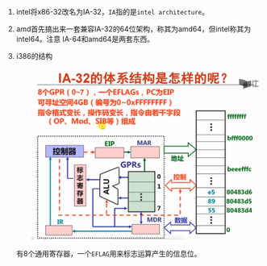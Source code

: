 1. intel将x86-32改名为IA-32，`IA`指的是`intel architecture`。

2. amd首先搞出来一套兼容IA-32的64位架构，称其为amd64，但intel称其为intel64。注意
   IA-64和amd64是两套东西。


3. i386的结构
   
   ![illustration](https://github.com/SteveLauC/pic/blob/main/Screen%20Shot%202022-03-31%20at%209.36.02%20AM.png)

   有8个通用寄存器，一个`EFLAG`用来标志运算产生的信息位。
